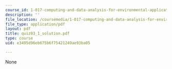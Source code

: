 ```yaml
---
course_id: 1-017-computing-and-data-analysis-for-environmental-applications-fall-2003
description: ''
file_location: /coursemedia/1-017-computing-and-data-analysis-for-environmental-applications-fall-2003/e3495d96eb675b6f75421249ae93ba05_quiz03_1_solution.pdf
file_type: application/pdf
layout: pdf
title: quiz03_1_solution.pdf
type: course
uid: e3495d96eb675b6f75421249ae93ba05

---
```

None
